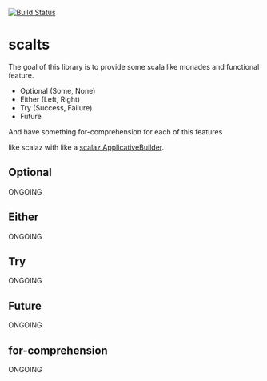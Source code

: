 [![Build Status](https://travis-ci.org/dohrm/scalts.svg?branch=master)](https://travis-ci.org/dohrm/scalts)


# scalts

The goal of this library is to provide some scala like monades and functional feature.

* Optional (Some, None)
* Either (Left, Right)
* Try (Success, Failure)
* Future

And have something for-comprehension for each of this features

like scalaz with like a [scalaz ApplicativeBuilder](https://github.com/scalaz/scalaz/blob/scalaz-seven/core/src/main/scala/scalaz/syntax/ApplySyntax.scala).


## Optional

ONGOING

## Either

ONGOING

## Try

ONGOING

## Future

ONGOING

## for-comprehension

ONGOING
